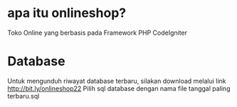 # apa itu onlineshop?
Toko Online yang berbasis pada Framework PHP CodeIgniter

# Database
Untuk mengunduh riwayat database terbaru, silakan download melalui link http://bit.ly/onlineshop22
Pilih sql database dengan nama file tanggal paling terbaru.sql
